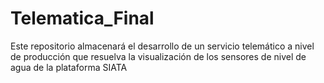 # Telematica_Final
Este repositorio almacenará el desarrollo de un servicio telemático a nivel de producción que resuelva la visualización de los sensores de nivel de agua de la plataforma SIATA 
